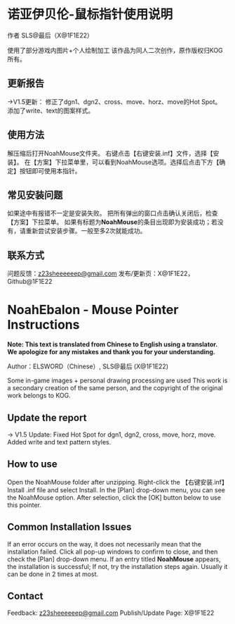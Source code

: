 #  诺亚伊贝伦-鼠标指针使用说明

作者 SLS@最后（X@1F1E22）

使用了部分游戏内图片+个人绘制加工
该作品为同人二次创作，原作版权归KOG所有。

## 更新报告
→V1.5更新：
修正了dgn1、dgn2、cross、move、horz、move的Hot Spot。
添加了write、text的图案样式。


## 使用方法

解压缩后打开NoahMouse文件夹。
右键点击【右键安装.inf】文件，选择【安装】。
在【方案】下拉菜单里，可以看到NoahMouse选项。选择后点击下方【确定】按钮即可使用本指针。


## 常见安装问题

如果途中有报错不一定是安装失败。
把所有弹出的窗口点击确认关闭后，检查【方案】下拉菜单。
如果有标题为**NoahMouse**的条目出现即为安装成功；若没有，请重新尝试安装步骤。一般至多2次就能成功。

## 联系方式
问题反馈：z23sheeeeeep@gmail.com
发布/更新页：X@1F1E22，Github@1F1E22



# NoahEbalon - Mouse Pointer Instructions
**Note: This text is translated from Chinese to English using a translator. We apologize for any mistakes and thank you for your understanding.**

Author：ELSWORD（Chinese）, SLS@最后 (X@1F1E22)

Some in-game images + personal drawing processing are used
This work is a secondary creation of the same person, and the copyright of the original work belongs to KOG.

## Update the report
→ V1.5 Update:
Fixed Hot Spot for dgn1, dgn2, cross, move, horz, move.
Added write and text pattern styles.

## How to use

Open the NoahMouse folder after unzipping.
Right-click the 【右键安装.inf】Install .inf file and select Install.
In the [Plan] drop-down menu, you can see the NoahMouse option. After selection, click the [OK] button below to use this pointer.

## Common Installation Issues

If an error occurs on the way, it does not necessarily mean that the installation failed.
Click all pop-up windows to confirm to close, and then check the [Plan] drop-down menu.
If an entry titled **NoahMouse** appears, the installation is successful; If not, try the installation steps again. Usually it can be done in 2 times at most.

## Contact
Feedback: z23sheeeeeep@gmail.com
Publish/Update Page: X@1F1E22
